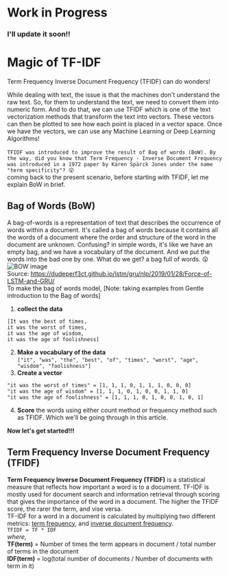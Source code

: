 # Work in Progress 
### I'll update it soon!!

# Magic of TF-IDF
Term Frequency Inverse Document Frequency (TFIDF) can do wonders! 

While dealing with text, the issue is that the machines don't understand the raw text. So, for them to understand the text, we need to convert them into numeric form. And to do that, we can use TFIDF which is one of the text vectorization methods that transform the text into vectors. These vectors can then be plotted to see how each point is placed in a vector space. Once we have the vectors, we can use any Machine Learning or Deep Learning Algorithms!<br>
<br>```TFIDF was introduced to improve the result of Bag of words (BoW). By the way, did you know that Term Frequency - Inverse Document Frequency was introduced in a 1972 paper by Karen Spärck Jones under the name "term specificity"? 😲 ```<br>
coming back to the present scenario, before starting with TFIDF, let me explain BoW in brief.<br>
## Bag of Words (BoW)
A bag-of-words is a representation of text that describes the occurrence of words within a document. It's called a bag of words because it contains all the words of a document where the order and structure of the word in the document are unknown. Confusing? in simple words, it's like we have an empty bag, and we have a vocabulary of the document. And we put the words into the bad one by one. What do we get? a bag full of words. 😲<br>
![BOW image](https://cdn-images-1.medium.com/max/800/0*KwLaTHYlVY6tLASn.png)<br>
Source: https://dudeperf3ct.github.io/lstm/gru/nlp/2019/01/28/Force-of-LSTM-and-GRU/<br>
To make the bag of words model, [Note: taking examples from Gentle introduction to the Bag of words] <br>
1. <b>collect the data</b><br>
```
[It was the best of times,
it was the worst of times,
it was the age of wisdom,
it was the age of foolishness]
```
2. <b>Make a vocabulary of the data</b><br>
```["it", "was", "the", "best", "of", "times", "worst", "age", "wisdom", "foolishness"]```
3. <b>Create a vector</b><br>
```
"it was the worst of times" = [1, 1, 1, 0, 1, 1, 1, 0, 0, 0]
"it was the age of wisdom" = [1, 1, 1, 0, 1, 0, 0, 1, 1, 0]
"it was the age of foolishness" = [1, 1, 1, 0, 1, 0, 0, 1, 0, 1]
```
4. <b>Score</b> the words using either count method or frequency method such as TFIDF. Which we'll be going through in this article.

<b>Now let's get started!!! </b><br>

## Term Frequency Inverse Document Frequency (TFIDF)
<b>Term Frequency Inverse Document Frequency (TFIDF)</b> is a statistical measure that reflects how important a word is to a document. TF-IDF is mostly used for document search and information retrieval through scoring that gives the importance of the word in a document. The higher the TFIDF score, the rarer the term, and vise versa. <br>
TF-IDF for a word in a document is calculated by multiplying two different metrics: <u>term frequency</u>, and <u>inverse document frequency</u>.<br>
```TFIDF = TF * IDF```<br>
<i>where,</i><br>
<b>TF(term)</b> = Number of times the term appears in document / total number of terms in the document<br>
<b>IDF(term)</b> = log(total number of documents / Number of documents with term in it)
